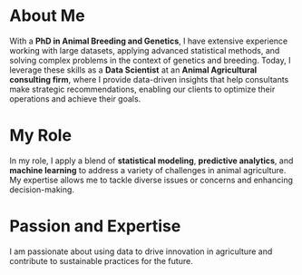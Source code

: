 # About Me

With a **PhD in Animal Breeding and Genetics**, I have extensive experience working with large datasets, applying advanced statistical methods, and solving complex problems in the context of genetics and breeding. Today, I leverage these skills as a **Data Scientist** at an **Animal Agricultural consulting firm**, where I provide data-driven insights that help consultants make strategic recommendations, enabling our clients to optimize their operations and achieve their goals.

# My Role

In my role, I apply a blend of **statistical modeling**, **predictive analytics**, and **machine learning** to address a variety of challenges in animal agriculture. My expertise allows me to tackle diverse issues or concerns and enhancing decision-making.

# Passion and Expertise

I am passionate about using data to drive innovation in agriculture and contribute to sustainable practices for the future.
